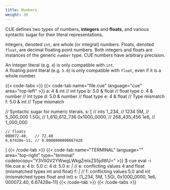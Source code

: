 ```yaml
---
title: Numbers
weight: 30
---
```


CUE defines two types of numbers, **integers** and **floats**,
and various syntactic sugar for their literal representations.

Integers, denoted `int`, are whole (or integral) numbers.
Floats, denoted `float`, are decimal floating point numbers.
Both integers and floats are instances of the generic `number` type.
CUE numbers have arbitrary precision.

An integer literal (e.g. `4`) is only compatible with `int`.\
A floating point literal (e.g. `5.0`) is only compatible with `float`,
even if it is a whole number.

<!--more-->

{{< code-tabs >}}
{{< code-tab name="file.cue" language="cue" area="top-left" >}}
a: 4 & int      // int type
b: 5.0 & float  // float type
c: 4 & number   // int type
d: 5.0 & number // float type
e: 4 & float    // Type mismatch
f: 5.0 & int    // Type mismatch

// Syntactic sugar for numeric literals.
s: [
	// ints
	1_234,       // 1234
	5M,          // 5_000_000
	1.5Gi,       // 1_610_612_736
	0x1000_0000, // 268_435_456
	1e6,         // 1_000_000

	// floats
	000072.40,   // 72.40
	6.67428e-11, // 0.0000000000667428
]
{{< /code-tab >}}
{{< code-tab name="TERMINAL" language="" area="top-right" type="terminal" codetocopy="Y3VlIGV2YWwgLWkgZmlsZS5jdWU=" >}}
$ cue eval -i file.cue
a: 4
b: 5.0
c: 4
d: 5.0
e: _|_ // e: conflicting values 4 and float (mismatched types int and float)
f: _|_ // f: conflicting values 5.0 and int (mismatched types float and int)
s: [1_234, 5M, 1.5Gi, 0x1000_0000, 1e6, 000072.40, 6.67428e-11]
{{< /code-tab >}}
{{< /code-tabs >}}
